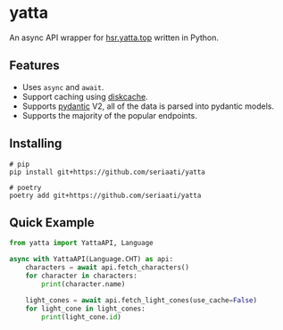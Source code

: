 # yatta
 An async API wrapper for [hsr.yatta.top](https://hsr.yatta.top/) written in Python.  

## Features
 - Uses `async` and `await`.
 - Support caching using [diskcache](https://github.com/grantjenks/python-diskcache).
 - Supports [pydantic](https://github.com/pydantic/pydantic) V2, all of the data is parsed into pydantic models.
 - Supports the majority of the popular endpoints.

## Installing
```
# pip
pip install git+https://github.com/seriaati/yatta

# poetry
poetry add git+https://github.com/seriaati/yatta
```

## Quick Example
```py
from yatta import YattaAPI, Language

async with YattaAPI(Language.CHT) as api:
    characters = await api.fetch_characters()
    for character in characters:
        print(character.name)

    light_cones = await api.fetch_light_cones(use_cache=False)
    for light_cone in light_cones:
        print(light_cone.id)
```
